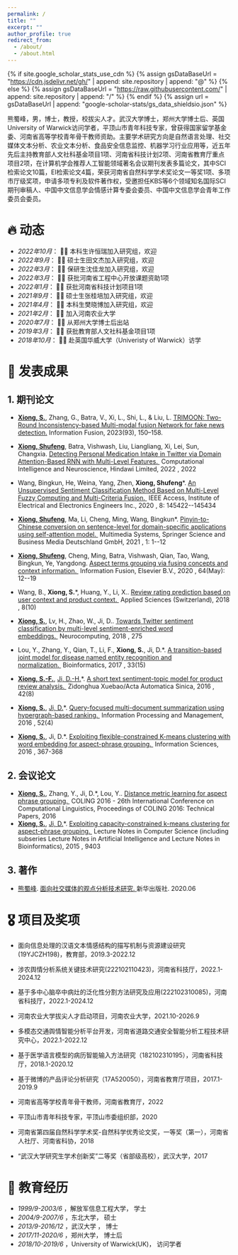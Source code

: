 ```yaml
---
permalink: /
title: ""
excerpt: ""
author_profile: true
redirect_from: 
  - /about/
  - /about.html
---
```


{% if site.google\_scholar\_stats\_use\_cdn %}
{% assign gsDataBaseUrl = "<https://cdn.jsdelivr.net/gh/>" | append: site.repository | append: "@" %}
{% else %}
{% assign gsDataBaseUrl = "<https://raw.githubusercontent.com/>" | append: site.repository | append: "/" %}
{% endif %}
{% assign url = gsDataBaseUrl | append: "google-scholar-stats/gs\_data\_shieldsio.json" %}

<span id="about-me"></span>

熊蜀峰，男，博士，教授，校拔尖人才。武汉大学博士，郑州大学博士后、英国University of Warwick访问学者，平顶山市青年科技专家，曾获得国家留学基金委、河南省高等学校青年骨干教师资助。主要学术研究方向是自然语言处理、社交媒体文本分析、农业文本分析、食品安全信息监控、机器学习行业应用等，近五年先后主持教育部人文社科基金项目1项、河南省科技计划2项、河南省教育厅重点项目2项，在计算机学会推荐人工智能领域著名会议期刊发表多篇论文，其中SCI检索论文10篇，EI检索论文4篇，荣获河南省自然科学学术奖论文一等奖1项、多项市厅级奖项，申请多项专利及软件著作权，受邀担任KBS等6个领域知名国际SCI期刊审稿人、中国中文信息学会情感计算专委会委员、中国中文信息学会青年工作委员会委员。

<span id="news"></span>
# 🔥 动态

*   *2022年10月*： 🎉🎉 本科生许恒瑞加入研究组，欢迎
*   *2022年9月*： 🎉🎉 硕士生田文杰加入研究组，欢迎
*   *2022年3月*： 🎉🎉 保研生沈佳龙加入研究组，欢迎
*   *2022年3月*： 🎉🎉 获批河南省工程中心开放课题资助1项
*   *2022年1月*： 🎉🎉 获批河南省科技计划项目1项
*   *2021年9月*： 🎉🎉 硕士生张桂培加入研究组，欢迎
*   *2021年4月*： 🎉🎉 本科生樊晓博加入研究组，欢迎
*   *2021年2月*： 🎉🎉 加入河南农业大学
*   *2020年7月*： 🎉🎉 从郑州大学博士后出站
*   *2019年3月*： 🎉🎉 获批教育部人文社科基金项目1项
*   *2018年10月*： 🎉🎉 赴英国华威大学（Univeristy of Warwick）访学

<span id="publications"></span>
# 📝 发表成果

## 1.  期刊论文
*   [**Xiong, S.**](https://www.scholat.com/xiongsf "作者本人"), Zhang, G., Batra, V., Xi, L., Shi, L., & Liu, L. [TRIMOON: Two-Round Inconsistency-based Multi-modal fusion Network for fake news detection.]([https://www.scholat.com/portalPaperInfo.html?paperID=51848\&Entry=xiongsf](https://www.sciencedirect.com/science/article/pii/S1566253522002639) "论文信息浏览") Information Fusion, 2023(93), 150–158.

*   [**Xiong, Shufeng**](https://www.scholat.com/xiongsf "作者本人"), Batra, Vishwash, Liu, Liangliang, Xi, Lei, Sun, Changxia. [Detecting Personal Medication Intake in Twitter via Domain Attention-Based RNN with Multi-Level Features. ](https://www.scholat.com/portalPaperInfo.html?paperID=51848\&Entry=xiongsf "论文信息浏览") Computational Intelligence and Neuroscience, Hindawi Limited, 2022 , 2022
*   Wang, Bingkun, He, Weina, Yang, Zhen, **Xiong, Shufeng**\*. [An Unsupervised Sentiment Classification Method Based on Multi-Level Fuzzy Computing and Multi-Criteria Fusion. ](https://www.scholat.com/portalPaperInfo.html?paperID=51846\&Entry=xiongsf "论文信息浏览") IEEE Access, Institute of Electrical and Electronics Engineers Inc., 2020 , 8: 145422--145434
*   [**Xiong, Shufeng**](https://www.scholat.com/xiongsf "作者本人"), Ma, Li, Cheng, Ming, Wang, Bingkun\*. [Pinyin-to-Chinese conversion on sentence-level for domain-specific applications using self-attention model. ](https://www.scholat.com/portalPaperInfo.html?paperID=51847\&Entry=xiongsf "论文信息浏览") Multimedia Systems, Springer Science and Business Media Deutschland GmbH, 2021 , 1: 1--12
*   [**Xiong, Shufeng**](https://www.scholat.com/xiongsf "作者本人"), Cheng, Ming, Batra, Vishwash, Qian, Tao, Wang, Bingkun, Ye, Yangdong. [Aspect terms grouping via fusing concepts and context information. ](https://www.scholat.com/portalPaperInfo.html?paperID=51849\&Entry=xiongsf "论文信息浏览") Information Fusion, Elsevier B.V., 2020 , 64(May): 12--19
*   Wang, B., **Xiong, S.**\*, Huang, Y., Li, X.. [Review rating prediction based on user context and product context. ](https://www.scholat.com/portalPaperInfo.html?paperID=51844\&Entry=xiongsf "论文信息浏览") Applied Sciences (Switzerland), 2018 , 8(10)
*   [**Xiong, S.**](https://www.scholat.com/xiongsf "作者本人"), Lv, H., Zhao, W., Ji, D.. [Towards Twitter sentiment classification by multi-level sentiment-enriched word embeddings. ](https://www.scholat.com/portalPaperInfo.html?paperID=51845\&Entry=xiongsf "论文信息浏览") Neurocomputing, 2018 , 275
*   Lou, Y., Zhang, Y., Qian, T., Li, F., **Xiong, S.**, Ji, D.\*. [A transition-based joint model for disease named entity recognition and normalization. ](https://www.scholat.com/portalPaperInfo.html?paperID=51758\&Entry=xiongsf "论文信息浏览") Bioinformatics, 2017 , 33(15)
*   [**Xiong, S.-F.**](https://www.scholat.com/xiongsf "作者本人"), [Ji, D.-H.](https://www.scholat.com/search/papersearch.jsp?q=Ji,%20D.-H.\&fq=Paper\&isInsideSearch=1)\*. [A short text sentiment-topic model for product review analysis. ](https://www.scholat.com/portalPaperInfo.html?paperID=51756\&Entry=xiongsf "论文信息浏览") Zidonghua Xuebao/Acta Automatica Sinica, 2016 , 42(8)
*   [**Xiong, S.**](https://www.scholat.com/xiongsf "作者本人"), [Ji, D.](https://www.scholat.com/search/papersearch.jsp?q=Ji,%20D.\&fq=Paper\&isInsideSearch=1)\*. [Query-focused multi-document summarization using hypergraph-based ranking. ](https://www.scholat.com/portalPaperInfo.html?paperID=51754\&Entry=xiongsf "论文信息浏览") Information Processing and Management, 2016 , 52(4)
*   [**Xiong, S.**](https://www.scholat.com/xiongsf "作者本人"), Ji, D.\*. [Exploiting flexible-constrained K-means clustering with word embedding for aspect-phrase grouping. ](https://www.scholat.com/portalPaperInfo.html?paperID=51755\&Entry=xiongsf "论文信息浏览") Information Sciences, 2016 , 367-368

## 2.  会议论文

*   [**Xiong, S.**](https://www.scholat.com/xiongsf "作者本人"), Zhang, Y., Ji, D.\*, Lou, Y.. [Distance metric learning for aspect phrase grouping. ](https://www.scholat.com/portalPaperInfo.html?paperID=51757\&Entry=xiongsf "论文信息浏览") COLING 2016 - 26th International Conference on Computational Linguistics, Proceedings of COLING 2016: Technical Papers, 2016  
*   [**Xiong, S.**](https://www.scholat.com/xiongsf "作者本人"), [Ji, D.](https://www.scholat.com/search/papersearch.jsp?q=Ji,%20D.\&fq=Paper\&isInsideSearch=1)\*. [Exploiting capacity-constrained k-means clustering for aspect-phrase grouping. ](https://www.scholat.com/portalPaperInfo.html?paperID=51753\&Entry=xiongsf "论文信息浏览") Lecture Notes in Computer Science (including subseries Lecture Notes in Artificial Intelligence and Lecture Notes in Bioinformatics), 2015 , 9403

## 3.  著作

*   [熊蜀峰](https://www.scholat.com/xiongsf). [面向社交媒体的观点分析技术研究. ](https://www.scholat.com/portalPublicationInfo.html?publicationID=1947\&Entry=xiongsf "著作信息浏览")新华出版社. 2020.06

<span id="honnor"></span>
# 🎖 项目及奖项

*   面向信息处理的汉语文本情感结构的描写机制与资源建设研究(19YJCZH198)，教育部，2019.3-2022.12
*   涉农舆情分析系统关键技术研究(222102110423)，河南省科技厅，2022.1-2024.12
*   基于多中心脑卒中病灶的泛化性分割方法研究及应用(222102310085)，河南省科技厅，2022.1-2024.12
*   河南农业大学拔尖人才启动项目，河南农业大学，2021.10-2026.9
*   多模态交通舆情智能分析平台开发，河南省道路交通安全智能分析工程技术研究中心，2022.1-2022.12
*   基于医学语言模型的病历智能输入方法研究（182102310195），河南省科技厅，2018.1-2020.12
*   基于微博的产品评论分析研究（17A520050），河南省教育厅项目，2017.1-2019.9

*   河南省高等学校青年骨干教师，河南省教育厅，2022
*   平顶山市青年科技专家，平顶山市委组织部，2020
*   河南省第四届自然科学学术奖-自然科学优秀论文奖，一等奖（第一），河南省人社厅、河南省科协，2018
*   “武汉大学研究生学术创新奖”二等奖（省部级高校），武汉大学，2017

<span id="education"></span>
# 📖 教育经历

*   *1999/9-2003/6*      ，解放军信息工程大学，     学士 
*   *2004/9-2007/6*       ，东北大学，               硕士 
*   *2013/9-2016/12*     ，武汉大学 ，              博士 
*   *2017/11-2020/6*     ，郑州大学，               博士后
*   *2018/10-2019/6*     ，University of Warwick(UK)， 访问学者

